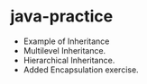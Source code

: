 # java-practice

- Example of Inheritance  
- Multilevel Inheritance.
- Hierarchical Inheritance.
- Added Encapsulation exercise.